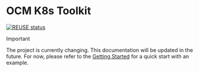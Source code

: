 # OCM K8s Toolkit

[![REUSE status](https://api.reuse.software/badge/github.com/open-component-model/ocm-k8s-toolkit)](https://api.reuse.software/info/github.com/open-component-model/ocm-k8s-toolkit)

> [!IMPORTANT]
> The project is currently changing. This documentation will be updated in the future.
> For now, please refer to the [Getting Started](docs/getting-started.md) for a quick start with an example.
